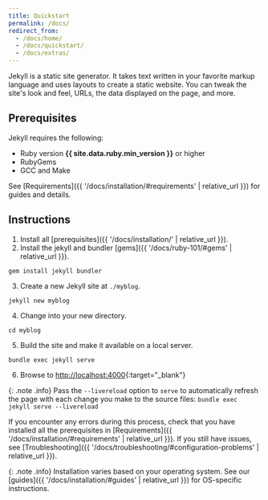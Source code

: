 ```yaml
---
title: Quickstart
permalink: /docs/
redirect_from:
  - /docs/home/
  - /docs/quickstart/
  - /docs/extras/
---
```

Jekyll is a static site generator. It takes text written in your
favorite markup language and uses layouts to create a static website. You can
tweak the site's look and feel, URLs, the data displayed on the page, and more.

## Prerequisites

Jekyll requires the following:

* Ruby version **{{ site.data.ruby.min_version }}** or higher
* RubyGems
* GCC and Make

See [Requirements]({{ '/docs/installation/#requirements' | relative_url }}) for guides and details.

## Instructions

1. Install all [prerequisites]({{ '/docs/installation/' | relative_url }}).
2. Install the jekyll and bundler [gems]({{ '/docs/ruby-101/#gems' | relative_url }}).
```
gem install jekyll bundler
```
3. Create a new Jekyll site at `./myblog`.
```
jekyll new myblog
```
4. Change into your new directory.
```
cd myblog
```
5. Build the site and make it available on a local server.
```
bundle exec jekyll serve
```
6. Browse to [http://localhost:4000](http://localhost:4000){:target="_blank"}

{: .note .info}
Pass the `--livereload` option to `serve` to automatically refresh the page with each change you make to the source files: `bundle exec jekyll serve --livereload`


If you encounter any errors during this process, check that you have installed all the prerequisites in [Requirements]({{ '/docs/installation/#requirements' | relative_url }}).
If you still have issues, see [Troubleshooting]({{ '/docs/troubleshooting/#configuration-problems' | relative_url }}).

{: .note .info}
Installation varies based on your operating system. See our [guides]({{ '/docs/installation/#guides' | relative_url }}) for OS-specific instructions.
